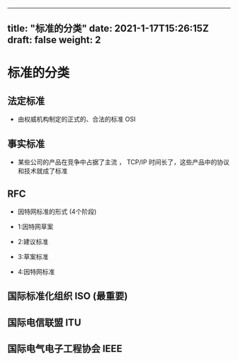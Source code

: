 
---
title: "标准的分类"
date: 2021-1-17T15:26:15Z
draft: false
weight: 2
---

# 标准的分类

## 法定标准

+ 由权威机构制定的正式的、合法的标准 OSI

## 事实标准

+ 某些公司的产品在竞争中占据了主流 ，  TCP/IP 时间长了，这些产品中的协议和技术就成了标准

## RFC 

+ 因特网标准的形式 (4个阶段)

+ 1:因特网草案 

+ 2:建议标准

+ 3:草案标准

+ 4:因特网标准

## 国际标准化组织 ISO (最重要)

## 国际电信联盟 ITU

## 国际电气电子工程协会 IEEE

